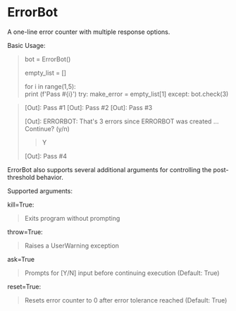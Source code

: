 # ErrorBot
A one-line error counter with multiple response options.



Basic Usage:
    
> bot = ErrorBot()
> >
> empty_list = []
> >
> for i in range(1,5):     
>    print (f'Pass #{i}') 
>    try:
>        make_error = empty_list[1]
>    except:
>        bot.check(3)

> [Out]: Pass #1
> [Out]: Pass #2
> [Out]: Pass #3
>
>[Out]: ERRORBOT: That's 3 errors since ERRORBOT was created ... Continue? (y/n) 
>
> > Y
> 
> [Out]: Pass #4


ErrorBot also supports several additional arguments for controlling the post-threshold behavior.

Supported arguments:
    
kill=True:
> Exits program without prompting
>    
throw=True:
> Raises a UserWarning exception
>    
ask=True
>Prompts for [Y/N] input before continuing execution (Default: True)
>    
reset=True:
> Resets error counter to 0 after error tolerance reached (Default: True)
